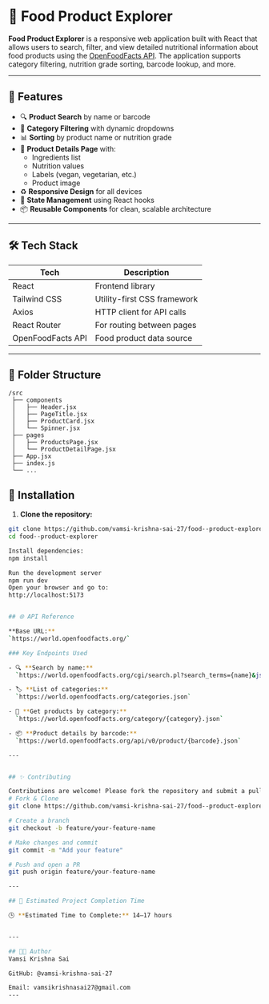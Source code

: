 # 🥕 Food Product Explorer

**Food Product Explorer** is a responsive web application built with React that allows users to search, filter, and view detailed nutritional information about food products using the [OpenFoodFacts API](https://world.openfoodfacts.org/). The application supports category filtering, nutrition grade sorting, barcode lookup, and more.

---

## 🚀 Features

- 🔍 **Product Search** by name or barcode
- 📂 **Category Filtering** with dynamic dropdowns
- 📊 **Sorting** by product name or nutrition grade
- 🏦 **Product Details Page** with:
  - Ingredients list
  - Nutrition values
  - Labels (vegan, vegetarian, etc.)
  - Product image
- ♻️ **Responsive Design** for all devices
- 🧠 **State Management** using React hooks
- 📦 **Reusable Components** for clean, scalable architecture

---

## 🛠️ Tech Stack

| Tech              | Description                 |
| ----------------- | --------------------------- |
| React             | Frontend library            |
| Tailwind CSS      | Utility-first CSS framework |
| Axios             | HTTP client for API calls   |
| React Router      | For routing between pages   |
| OpenFoodFacts API | Food product data source    |

---

## 📁 Folder Structure

```
/src
 ├── components
 │   ├── Header.jsx
 │   ├── PageTitle.jsx
 │   ├── ProductCard.jsx
 │   └── Spinner.jsx
 ├── pages
 │   ├── ProductsPage.jsx
 │   └── ProductDetailPage.jsx
 ├── App.jsx
 ├── index.js
 └── ...
```


## 🔧 Installation

1. **Clone the repository:**

```bash
git clone https://github.com/vamsi-krishna-sai-27/food--product-explorer.git
cd food--product-explorer

Install dependencies:
npm install

Run the development server
npm run dev
Open your browser and go to:
http://localhost:5173


## 🌐 API Reference

**Base URL:**
`https://world.openfoodfacts.org/`

### Key Endpoints Used

- 🔍 **Search by name:**
  `https://world.openfoodfacts.org/cgi/search.pl?search_terms={name}&json=true`

- 🏷️ **List of categories:**
  `https://world.openfoodfacts.org/categories.json`

- 🦾 **Get products by category:**
  `https://world.openfoodfacts.org/category/{category}.json`

- 📦 **Product details by barcode:**
  `https://world.openfoodfacts.org/api/v0/product/{barcode}.json`

---


## ✨ Contributing

Contributions are welcome! Please fork the repository and submit a pull request with a clear description of your changes.
# Fork & Clone
git clone https://github.com/vamsi-krishna-sai-27/food--product-explorer.git

# Create a branch
git checkout -b feature/your-feature-name

# Make changes and commit
git commit -m "Add your feature"

# Push and open a PR
git push origin feature/your-feature-name

---

## 📅 Estimated Project Completion Time

🕒 **Estimated Time to Complete:** 14–17 hours 


---

## 👨‍💼 Author
Vamsi Krishna Sai

GitHub: @vamsi-krishna-sai-27

Email: vamsikrishnasai27@gmail.com
---
